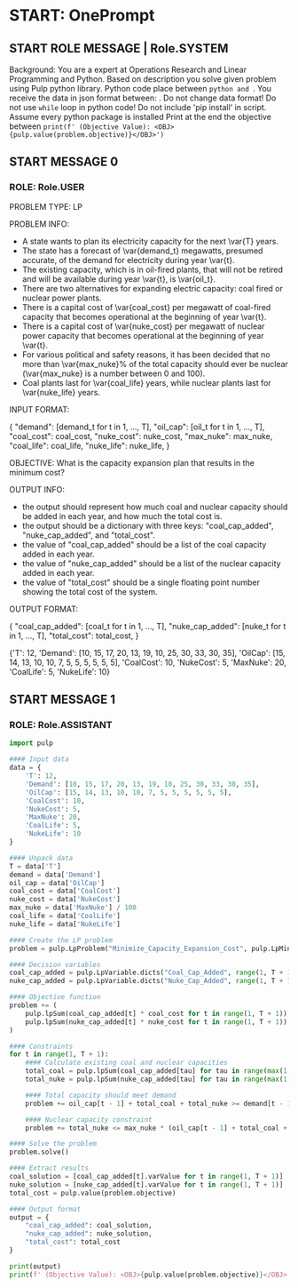# START: OnePrompt 
## START ROLE MESSAGE | Role.SYSTEM 
Background: You are a expert at Operations Research and Linear Programming and Python. Based on description you solve given problem using Pulp python library. Python code place between ```python and ```. You receive the data in json format between: <DATA></DATA>. Do not change data format! Do not use `while` loop in python code! Do not include 'pip install' in script. Assume every python package is installed Print at the end the objective between <OBJ></OBJ> `print(f' (Objective Value): <OBJ>{pulp.value(problem.objective)}</OBJ>')`  
## START MESSAGE 0 
### ROLE: Role.USER
<DESCRIPTION>
PROBLEM TYPE: LP

PROBLEM INFO: 

- A state wants to plan its electricity capacity for the next \var{T} years. 
- The state has a forecast of \var{demand_t} megawatts, presumed accurate, of the demand for electricity during year \var{t}.
- The existing capacity, which is in oil-fired plants, that will not be retired and will be available during year \var{t}, is \var{oil_t}.
- There are two alternatives for expanding electric capacity: coal­ fired or nuclear power plants.
- There is a capital cost of \var{coal_cost} per megawatt of coal-fired capacity that becomes operational at the beginning of year \var{t}.
- There is a capital cost of \var{nuke_cost} per megawatt of nuclear power capacity that becomes operational at the beginning of year \var{t}.
- For various political and safety reasons, it has been decided that no more than \var{max_nuke}% of the total capacity should ever be nuclear (\var{max_nuke} is a number between 0 and 100).
- Coal plants last for \var{coal_life} years, while nuclear plants last for \var{nuke_life} years.

INPUT FORMAT: 

{
    "demand": [demand_t for t in 1, ..., T],
    "oil_cap": [oil_t for t in 1, ..., T],
    "coal_cost": coal_cost,
    "nuke_cost": nuke_cost,
    "max_nuke": max_nuke,
    "coal_life": coal_life,
    "nuke_life": nuke_life,
}


OBJECTIVE: What is the capacity expansion plan that results in the minimum cost?


OUTPUT INFO:

- the output should represent how much coal and nuclear capacity should be added in each year, and how much the total cost is.
- the output should be a dictionary with three keys: "coal_cap_added", "nuke_cap_added", and "total_cost".
- the value of "coal_cap_added" should be a list of the coal capacity added in each year.
- the value of "nuke_cap_added" should be a list of the nuclear capacity added in each year.
- the value of "total_cost" should be a single floating point number showing the total cost of the system.


OUTPUT FORMAT:

{
    "coal_cap_added": [coal_t for t in 1, ..., T],
    "nuke_cap_added": [nuke_t for t in 1, ..., T],
    "total_cost": total_cost,
}


</DESCRIPTION>
<DATA>
{'T': 12, 'Demand': [10, 15, 17, 20, 13, 19, 10, 25, 30, 33, 30, 35], 'OilCap': [15, 14, 13, 10, 10, 7, 5, 5, 5, 5, 5, 5], 'CoalCost': 10, 'NukeCost': 5, 'MaxNuke': 20, 'CoalLife': 5, 'NukeLife': 10}</DATA>


## START MESSAGE 1 
### ROLE: Role.ASSISTANT
```python
import pulp

#### Input data
data = {
    'T': 12,
    'Demand': [10, 15, 17, 20, 13, 19, 10, 25, 30, 33, 30, 35],
    'OilCap': [15, 14, 13, 10, 10, 7, 5, 5, 5, 5, 5, 5],
    'CoalCost': 10,
    'NukeCost': 5,
    'MaxNuke': 20,
    'CoalLife': 5,
    'NukeLife': 10
}

#### Unpack data
T = data['T']
demand = data['Demand']
oil_cap = data['OilCap']
coal_cost = data['CoalCost']
nuke_cost = data['NukeCost']
max_nuke = data['MaxNuke'] / 100
coal_life = data['CoalLife']
nuke_life = data['NukeLife']

#### Create the LP problem
problem = pulp.LpProblem("Minimize_Capacity_Expansion_Cost", pulp.LpMinimize)

#### Decision variables
coal_cap_added = pulp.LpVariable.dicts("Coal_Cap_Added", range(1, T + 1), lowBound=0, cat='Continuous')
nuke_cap_added = pulp.LpVariable.dicts("Nuke_Cap_Added", range(1, T + 1), lowBound=0, cat='Continuous')

#### Objective function
problem += (
    pulp.lpSum(coal_cap_added[t] * coal_cost for t in range(1, T + 1)) +
    pulp.lpSum(nuke_cap_added[t] * nuke_cost for t in range(1, T + 1))
)

#### Constraints
for t in range(1, T + 1):
    #### Calculate existing coal and nuclear capacities
    total_coal = pulp.lpSum(coal_cap_added[tau] for tau in range(max(1, t - coal_life + 1), t + 1))
    total_nuke = pulp.lpSum(nuke_cap_added[tau] for tau in range(max(1, t - nuke_life + 1), t + 1))

    #### Total capacity should meet demand
    problem += oil_cap[t - 1] + total_coal + total_nuke >= demand[t - 1]

    #### Nuclear capacity constraint
    problem += total_nuke <= max_nuke * (oil_cap[t - 1] + total_coal + total_nuke)

#### Solve the problem
problem.solve()

#### Extract results
coal_solution = [coal_cap_added[t].varValue for t in range(1, T + 1)]
nuke_solution = [nuke_cap_added[t].varValue for t in range(1, T + 1)]
total_cost = pulp.value(problem.objective)

#### Output format
output = {
    "coal_cap_added": coal_solution,
    "nuke_cap_added": nuke_solution,
    "total_cost": total_cost
}

print(output)
print(f' (Objective Value): <OBJ>{pulp.value(problem.objective)}</OBJ>')
```



